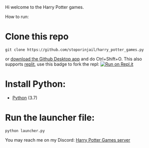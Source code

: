 Hi welcome to the Harry Potter games.

How to run:
# Clone this repo
```
git clone https://github.com/stoporinjail/harry_potter_games.py
```
or [download the Github Desktop app](https://desktop.github.com/) and do Ctrl+Shift+O.
This also supports [replit](repl.it), use this badge to fork the repl:
 [![Run on Repl.it](https://repl.it/badge/github/stoporinjail/harry_potter_games)](https://repl.it/github/stoporinjail/harry_potter_games)
# Install Python:
- [Python](https://www.python.org/downloads/) (3.7)

# Run the launcher file:
```
python launcher.py
```
You may reach me on my Discord: [Harry Potter Games server](https://discord.gg/BdpNrDa)
